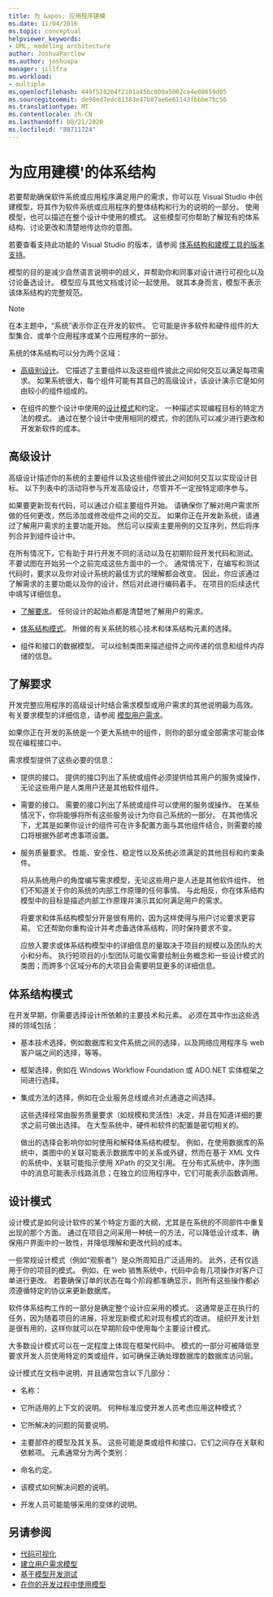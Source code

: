 ```yaml
---
title: 为 &apos; 应用程序建模
ms.date: 11/04/2016
ms.topic: conceptual
helpviewer_keywords:
- UML, modeling architecture
author: JoshuaPartlow
ms.author: joshuapa
manager: jillfra
ms.workload:
- multiple
ms.openlocfilehash: 449f528264f2101a45bc809a5002ce4e88659d05
ms.sourcegitcommit: de98ed7edc81383e47b87ae6e61143fbbbe7bc56
ms.translationtype: MT
ms.contentlocale: zh-CN
ms.lasthandoff: 08/21/2020
ms.locfileid: "88711724"
---
```

# <a name="model-your-app39s-architecture"></a>为应用建模&#39;的体系结构
若要帮助确保软件系统或应用程序满足用户的需求，你可以在 Visual Studio 中创建模型，将其作为软件系统或应用程序的整体结构和行为的说明的一部分。 使用模型，也可以描述在整个设计中使用的模式。 这些模型可你帮助了解现有的体系结构、讨论更改和清楚地传达你的意图。

 若要查看支持此功能的 Visual Studio 的版本，请参阅 [体系结构和建模工具的版本支持](../modeling/what-s-new-for-design-in-visual-studio.md#VersionSupport)。

 模型的目的是减少自然语言说明中的歧义，并帮助你和同事对设计进行可视化以及讨论备选设计。 模型应与其他文档或讨论一起使用。 就其本身而言，模型不表示该体系结构的完整规范。

> [!NOTE]
> 在本主题中，“系统”表示你正在开发的软件。 它可能是许多软件和硬件组件的大型集合、或单个应用程序或某个应用程序的一部分。

 系统的体系结构可以分为两个区域：

- [高级别设计](#Structure)。 它描述了主要组件以及这些组件彼此之间如何交互以满足每项需求。 如果系统很大，每个组件可能有其自己的高级设计，该设计演示它是如何由较小的组件组成的。

- 在组件的整个设计中使用的[设计模式](#Patterns)和约定。 一种描述实现编程目标的特定方法的模式。 通过在整个设计中使用相同的模式，你的团队可以减少进行更改和开发新软件的成本。

## <a name="high-level-design"></a><a name="Structure"></a> 高级设计
 高级设计描述你的系统的主要组件以及这些组件彼此之间如何交互以实现设计目标。 以下列表中的活动将参与开发高级设计，尽管并不一定按特定顺序参与。

 如果要更新现有代码，可以通过介绍主要组件开始。 请确保你了解对用户需求所做的任何更改，然后添加或修改组件之间的交互。 如果你正在开发新系统，请通过了解用户需求的主要功能开始。 然后可以探索主要用例的交互序列，然后将序列合并到组件设计中。

 在所有情况下，它有助于并行开发不同的活动以及在初期阶段开发代码和测试。 不要试图在开始另一个之前完成这些方面中的一个。 通常情况下，在编写和测试代码时，要求以及你对设计系统的最佳方式的理解都会改变。 因此，你应该通过了解需求的主要功能以及你的设计，然后对此进行编码着手。 在项目的后续迭代中填写详细信息。

- [了解要求](#Requirements)。 任何设计的起始点都是清楚地了解用户的需求。

- [体系结构模式](#BigDecisions)。 所做的有关系统的核心技术和体系结构元素的选择。

- 组件和接口的数据模型。 可以绘制类图来描述组件之间传递的信息和组件内存储的信息。

## <a name="understanding-the-requirements"></a><a name="Requirements"></a> 了解要求
 开发完整应用程序的高级设计时结合需求模型或用户需求的其他说明最为高效。 有关要求模型的详细信息，请参阅 [模型用户需求](../modeling/model-user-requirements.md)。

 如果你正在开发的系统是一个更大系统中的组件，则你的部分或全部需求可能会体现在编程接口中。

 需求模型提供了这些必要的信息：

- 提供的接口。 提供的接口列出了系统或组件必须提供给其用户的服务或操作，无论这些用户是人类用户还是其他软件组件。

- 需要的接口。 需要的接口列出了系统或组件可以使用的服务或操作。 在某些情况下，你将能够将所有这些服务设计为你自己系统的一部分。 在其他情况下，尤其是如果你设计的组件可在许多配置方面与其他组件结合，则需要的接口将根据外部考虑事项设置。

- 服务质量要求。 性能、安全性、稳定性以及系统必须满足的其他目标和约束条件。

  将从系统用户的角度编写需求模型，无论这些用户是人还是其他软件组件。 他们不知道关于你的系统的内部工作原理的任何事情。 与此相反，你在体系结构模型中的目标是描述内部工作原理并演示其如何满足用户的需求。

  将要求和体系结构模型分开是很有用的，因为这样使得与用户讨论要求更容易。 它还帮助你重构设计并考虑备选体系结构，同时保持要求不变。

  应放入要求或体系结构模型中的详细信息的量取决于项目的规模以及团队的大小和分布。 执行短项目的小型团队可能仅需要绘制业务概念和一些设计模式的类图；而跨多个区域分布的大项目会需要明显更多的详细信息。

## <a name="architectural-patterns"></a><a name="BigDecisions"></a> 体系结构模式
 在开发早期，你需要选择设计所依赖的主要技术和元素。 必须在其中作出这些选择的领域包括：

- 基本技术选择，例如数据库和文件系统之间的选择，以及网络应用程序与 web 客户端之间的选择，等等。

- 框架选择，例如在 Windows Workflow Foundation 或 ADO.NET 实体框架之间进行选择。

- 集成方法的选择，例如在企业服务总线或点对点通道之间选择。

  这些选择经常由服务质量要求（如规模和灵活性）决定，并且在知道详细的要求之前可做出选择。 在大型系统中，硬件和软件的配置是密切相关的。

  做出的选择会影响你如何使用和解释体系结构模型。 例如，在使用数据库的系统中，类图中的关联可能表示数据库中的关系或外键，然而在基于 XML 文件的系统中，关联可能指示使用 XPath 的交叉引用。 在分布式系统中，序列图中的消息可能表示线路消息；在独立的应用程序中，它们可能表示函数调用。

## <a name="design-patterns"></a><a name="Patterns"></a> 设计模式
 设计模式是如何设计软件的某个特定方面的大纲，尤其是在系统的不同部件中重复出现的那个方面。 通过在项目之间采用一种统一的方法，可以降低设计成本、确保用户界面中的一致性，并降低理解和更改代码的成本。

 一些常规设计模式（例如“观察者”）是众所周知且广泛适用的。 此外，还有仅适用于你的项目的模式。 例如，在 web 销售系统中，代码中会有几项操作对客户订单进行更改。 若要确保订单的状态在每个阶段都准确显示，则所有这些操作都必须遵循特定的协议来更新数据库。

 软件体系结构工作的一部分是确定整个设计应采用的模式。 这通常是正在执行的任务，因为随着项目的进展，将发现新模式和对现有模式的改进。 组织开发计划是很有用的，这样你就可以在早期阶段中使用每个主要设计模式。

 大多数设计模式可以在一定程度上体现在框架代码中。 模式的一部分可被降低至要求开发人员使用特定的类或组件，如可确保正确处理数据库的数据库访问层。

 设计模式在文档中说明，并且通常包含以下几部分：

- 名称：

- 它所适用的上下文的说明。 何种标准应使开发人员考虑应用这种模式？

- 它所解决的问题的简要说明。

- 主要部件的模型及其关系。 这些可能是类或组件和接口，它们之间存在关联和依赖项。 元素通常分为两个类别：

- 命名约定。

- 该模式如何解决问题的说明。

- 开发人员可能能够采用的变体的说明。

## <a name="see-also"></a>另请参阅

- [代码可视化](../modeling/visualize-code.md)
- [建立用户需求模型](../modeling/model-user-requirements.md)
- [基于模型开发测试](../modeling/develop-tests-from-a-model.md)
- [在你的开发过程中使用模型](../modeling/use-models-in-your-development-process.md)
